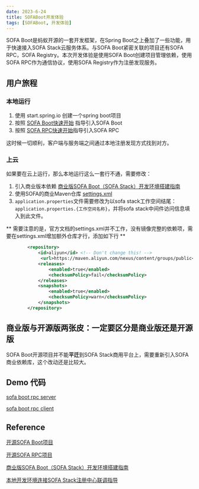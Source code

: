 ```yaml
---
date: 2023-6-24
title: SOFABoot开发体验
tags: [SOFABoot, 开发体验]
---
```


SOFA Boot是蚂蚁开源的一套开发框架，在Spring Boot之上叠加了一些功能，用于快速接入SOFA Stack云服务体系。与SOFA Boot紧密关联的项目还有SOFA RPC，SOFA Registry。本次开发体验是使用SOFA Boot创建项目管理依赖，使用SOFA RPC作为通信协议，使用SOFA Registry作为注册发现服务。

## 用户旅程

### 本地运行

1. 使用 start.spring.io 创建一个spring boot项目
2. 按照 [SOFA Boot快速开始](https://www.sofastack.tech/projects/sofa-boot/quick-start/) 指导引入SOFA Boot
3. 按照 [SOFA RPC快速开始](https://www.sofastack.tech/projects/sofa-rpc/getting-started-with-sofa-boot/)指导引入SOFA RPC

这时候一切顺利，客户端与服务端之间通过本地注册发现方式找到对方。

### 上云

如果要在云上运行，那么本地运行这么一套行不通，需要修改：

1. 引入商业版本依赖 [商业版SOFA Boot（SOFA Stack）开发环境搭建指南](https://help.aliyun.com/document_detail/310983.html)
2. 使用SOFA的商业Maven仓库 [settings.xml](https://gw.alipayobjects.com/os/bmw-prod/ecd6bc11-b67f-4acc-89df-63a6e83e7f8e.xml?spm=a2c4g.133192.0.0.2491778f9Zj64T&file=ecd6bc11-b67f-4acc-89df-63a6e83e7f8e.xml)
3. ```application.properties```文件需要修改为以sofa stack工作空间结尾：```application.properties.{工作空间名称}```，并将sofa stack中间件访问信息填入到此文件。

** 需要注意的是，官方文档的settings.xml并不工作，没有镜像完整的依赖项，需要在settings.xml增加额外仓库才行，添加如下行 **

```xml
        <repository>
            <id>aliyun</id> <!-- Don't change this! -->
             <url>https://maven.aliyun.com/nexus/content/groups/public</url>
            <releases>
                <enabled>true</enabled>
                <checksumPolicy>fail</checksumPolicy>
            </releases>
            <snapshots>
                <enabled>true</enabled>
                <checksumPolicy>warn</checksumPolicy>
            </snapshots>
        </repository>
```

## 商业版与开源版两张皮：一定要区分是商业版还是开源版

SOFA Boot开源项目并不能**平迁**到SOFA Stack商用平台上，需要重新引入SOFA商业依赖库，这个改动还是比较大。

## Demo 代码

[sofa boot rpc server](https://github.com/maoxuepeng/sofabootdemo-server)

[sofa boot rpc client](https://github.com/maoxuepeng/sofabootdemo-client)

## Reference

[开源SOFA Boot项目](https://www.sofastack.tech/projects/sofa-boot/overview/)

[开源SOFA RPC项目](https://www.sofastack.tech/projects/sofa-rpc/overview/)

[商业版SOFA Boot（SOFA Stack）开发环境搭建指南](https://help.aliyun.com/document_detail/310983.html)

[本地开发环境连接SOFA Stack注册中心联调指导](https://help.aliyun.com/document_detail/149866.html)

